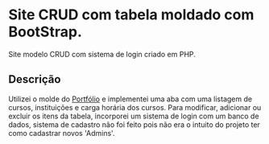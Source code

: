 # Site CRUD com tabela moldado com BootStrap.

Site modelo CRUD com sistema de login criado em PHP.

## Descrição

Utilizei o molde do [Portfólio](https://guilhermeschuquelb.github.io/site-estatico/) e implementei uma aba com uma listagem de cursos, instituições e carga horária dos cursos. 
Para modificar, adicionar ou excluir os itens da tabela, incorporei um sistema de login com um banco de dados, sistema de cadastro não foi feito pois não era o intuito do projeto ter como cadastrar novos 'Admins'.
